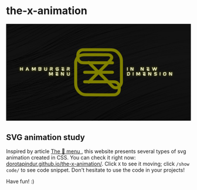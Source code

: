 # the-x-animation
![animation-logo](x-og.png)
## SVG animation study

Inspired by article [The 🍔 menu
](https://uxdesign.cc/the-menu-210bec7ad80c), this website presents several types of svg animation created in CSS. You can check it right now: [dorotapindur.github.io/the-x-animation/](https://dorotapindur.github.io/the-x-animation/).
Click `X` to see it moving; click `/show code/` to see code snippet. Don't hesitate to use the code in your projects!

Have fun! :)